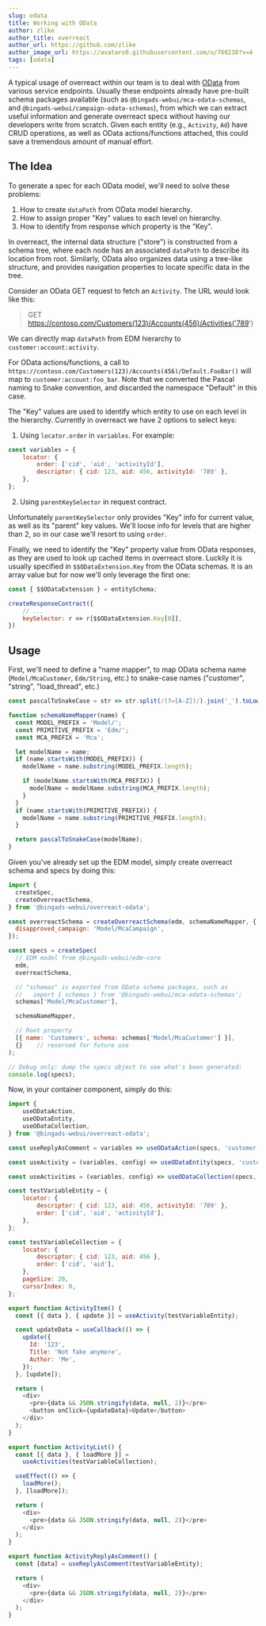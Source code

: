 ```yaml
---
slug: odata
title: Working with OData 
author: zlike
author_title: overreact
author_url: https://github.com/zlike
author_image_url: https://avatars0.githubusercontent.com/u/760238?v=4
tags: [odata]
---
```


A typical usage of overreact within our team is to deal with [OData](https://www.odata.org/) from various service endpoints. Usually these endpoints already have pre-built schema packages available (such as `@bingads-webui/mca-odata-schemas`, and `@bingads-webui/campaign-odata-schemas`), from which we can extract useful information and generate overreact specs without having our developers write from scratch. Given each entity (e.g., `Activity`, `Ad`) have CRUD operations, as well as OData actions/functions attached, this could save a tremendous amount of manual effort.

## The Idea

To generate a spec for each OData model, we'll need to solve these problems:

1. How to create `dataPath` from OData model hierarchy.
2. How to assign proper "Key" values to each level on hierarchy.
3. How to identify from response which property is the "Key".

In overreact, the internal data structure ("store") is constructed from a schema tree, where each node has an associated `dataPath` to describe its location from root. Similarly, OData also organizes data using a tree-like structure, and provides navigation properties to locate specific data in the tree. 

Consider an OData GET request to fetch an `Activity`. The URL would look like this:

> GET https://contoso.com/Customers(123)/Accounts(456)/Activities('789')

We can directly map `dataPath` from EDM hierarchy to `customer:account:activity`.

For OData actions/functions, a call to `https://contoso.com/Customers(123)/Accounts(456)/Default.FooBar()` will map to `customer:account:foo_bar`. Note that we converted the Pascal naming to Snake convention, and discarded the namespace "Default" in this case.

The "Key" values are used to identify which entity to use on each level in the hierarchy. Currently in overreact we have 2 options to select keys:

1. Using `locator.order` in `variables`. For example:
```javascript
const variables = {
    locator: {
        order: ['cid', 'aid', 'activityId'],
        descriptor: { cid: 123, aid: 456, activityId: '789' },
    },
};
```

2. Using `parentKeySelector` in request contract.

Unfortunately `parentKeySelector` only provides "Key" info for current value, as well as its "parent" key values. We'll loose info for levels that are higher than 2, so in our case we'll resort to using `order`.

Finally, we need to identify the "Key" property value from OData responses, as they are used to look up cached items in overreact store. Luckily it is usually specified in `$$ODataExtension.Key` from the OData schemas. It is an array value but for now we'll only leverage the first one:

```javascript
const { $$ODataExtension } = entitySchema;

createResponseContract({
    // ...
    keySelector: r => r[$$ODataExtension.Key[0]],
})
```

## Usage

First, we'll need to define a "name mapper", to map OData schema name (`Model/McaCustomer`, `Edm/String`, etc.) to snake-case names ("customer", "string", "load_thread", etc.)

```javascript
const pascalToSnakeCase = str => str.split(/(?=[A-Z])/).join('_').toLowerCase();

function schemaNameMapper(name) {
  const MODEL_PREFIX = 'Model/';
  const PRIMITIVE_PREFIX = 'Edm/';
  const MCA_PREFIX = 'Mca';

  let modelName = name;
  if (name.startsWith(MODEL_PREFIX)) {
    modelName = name.substring(MODEL_PREFIX.length);

    if (modelName.startsWith(MCA_PREFIX)) {
      modelName = modelName.substring(MCA_PREFIX.length);
    }
  }
  if (name.startsWith(PRIMITIVE_PREFIX)) {
    modelName = name.substring(PRIMITIVE_PREFIX.length);
  }

  return pascalToSnakeCase(modelName);
}
```

Given you've already set up the EDM model, simply create overreact schema and specs by doing this:

```javascript
import {
  createSpec,
  createOverreactSchema,
} from '@bingads-webui/overreact-odata';

const overreactSchema = createOverreactSchema(edm, schemaNameMapper, {
  disapproved_campaign: 'Model/McaCampaign',
});

const specs = createSpec(
  // EDM model from @bingads-webui/edm-core
  edm,    
  overreactSchema,

  // "schemas" is exported from OData schema packages, such as
  //   import { schemas } from '@bingads-webui/mca-odata-schemas';
  schemas['Model/McaCustomer'],

  schemaNameMapper,

  // Root property
  [{ name: 'Customers', schema: schemas['Model/McaCustomer'] }],
  {}    // reserved for future use
);

// Debug only: dump the specs object to see what's been generated:
console.log(specs);
```

Now, in your container component, simply do this:

```javascript
import {
    useODataAction,
    useODataEntity,
    useODataCollection,
} from '@bingads-webui/overreact-odata';

const useReplyAsComment = variables => useODataAction(specs, 'customer:account:activity:reply_as_comment', null, variables);

const useActivity = (variables, config) => useODataEntity(specs, 'customer:account:activity', variables, config);

const useActivities = (variables, config) => useODataCollection(specs, 'customer:account:activity', variables, config);

const testVariableEntity = {
    locator: {
        descriptor: { cid: 123, aid: 456, activityId: '789' },
        order: ['cid', 'aid', 'activityId'],
    },
};

const testVariableCollection = {
    locator: {
        descriptor: { cid: 123, aid: 456 },
        order: ['cid', 'aid'],
    },
    pageSize: 20,
    cursorIndex: 0,
};

export function ActivityItem() {
  const [{ data }, { update }] = useActivity(testVariableEntity);

  const updateData = useCallback(() => {
    update({
      Id: '123',
      Title: 'Not fake anymore',
      Author: 'Me',
    });
  }, [update]);

  return (
    <div>
      <pre>{data && JSON.stringify(data, null, 2)}</pre>
      <button onClick={updateData}>Update</button>
    </div>
  );
}

export function ActivityList() {
  const [{ data }, { loadMore }] = 
    useActivities(testVariableCollection);

  useEffect(() => {
    loadMore();
  }, [loadMore]);

  return (
    <div>
      <pre>{data && JSON.stringify(data, null, 2)}</pre>
    </div>
  );
}

export function ActivityReplyAsComment() {
  const [data] = useReplyAsComment(testVariableEntity);

  return (
    <div>
      <pre>{data && JSON.stringify(data, null, 2)}</pre>
    </div>
  );
}

```